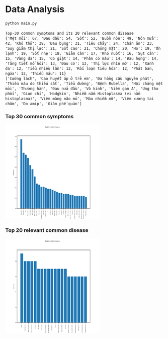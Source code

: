 
# Data Analysis

```
python main.py

Top-30 common symptoms and its 20 relevant common disease
{'Mệt mỏi': 67, 'Đau đầu': 54, 'Sốt': 52, 'Buồn nôn': 49, 'Nôn mửa': 42, 'Khó thở': 38, 'Đau bụng': 31, 'Tiêu chảy': 24, 'Chán ăn': 23, 'Suy giảm thị lực': 21, 'Sốt cao': 21, 'Chóng mặt': 20, 'Ho': 19, 'Ớn lạnh': 19, 'Sốt nhẹ': 18, 'Giảm cân': 17, 'Khó nuốt': 16, 'Sụt cân': 15, 'Vàng da': 15, 'Co giật': 14, 'Phân có máu': 14, 'Đau họng': 14, 'Tăng tiết mồ hôi': 13, 'Đau cơ': 13, 'Thị lực nhìn mờ': 12, 'Xanh da': 12, 'Tiểu nhiều lần': 12, 'Rối loạn tiêu hóa': 12, 'Phát ban, ngứa': 12, 'Thiếu máu': 11}
['Cường lách', 'Cao huyết áp ở trẻ em', 'Đa hồng cầu nguyên phát', 'Thiếu máu do thiếu sắt', 'Tiểu đường', 'Bệnh Rubella', 'Hội chứng mệt mỏi', 'Thương hàn', 'Đau nửa đầu', 'Vô kinh', 'Viêm gan A', 'Ung thư phổi', 'Giun chỉ', 'Hodgkin', 'Nhiễm nấm Histoplasma (vi nấm histoplasma)', 'Viêm màng não mủ', 'Máu nhiễm mỡ', 'Viêm xương tai chũm', 'Do amip', 'Giãn phế quản']
```


### Top 30 common symptoms
<img src="asset/symptoms.png" alt="Top 30 common symptoms" style="height: 300px; width:300px;"/>

### Top 20 relevant common disease
<img src="asset/diseases.png" alt="Top 20 relevant common disease" style="height: 300px; width:300px;"/>

### 